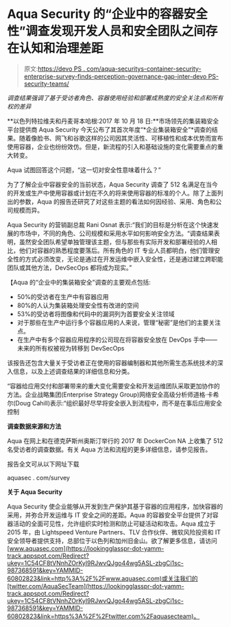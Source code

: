 # Aqua Security 的“企业中的容器安全性”调查发现开发人员和安全团队之间存在认知和治理差距

> 原文:[https://devo PS . com/aqua-securitys-container-security-enterprise-survey-finds-perception-governance-gap-inter-devo PS-security-teams/](https://devops.com/aqua-securitys-container-security-enterprise-survey-finds-perception-governance-gaps-amongst-devops-security-teams/)

*调查结果强调了基于受访者角色、容器使用经验和部署成熟度的安全关注点和所有权的差异*

**以色列特拉维夫和丹麦哥本哈根:2017 年 10 月 18 日:**市场领先的集装箱安全平台提供商 Aqua Security 今天公布了其首次年度“*企业集装箱安全”*调查的结果。随着像脸书、网飞和谷歌这样的公司因其灵活性、可移植性和成本优势而宣布使用容器，企业也纷纷效仿。但是，新流程的引入和基础设施的变化需要重点的重大转变。

Aqua 试图回答这个问题，“这一切对安全性意味着什么？”

为了了解企业中容器安全的当前状态，Aqua Security 调查了 512 名满足在当今的开发或生产中使用容器或计划在不久的将来使用容器的标准的个人。除了上面列出的参数，Aqua 的报告还研究了对这些主题的看法如何因经验、采用、角色和公司规模而异。

Aqua Security 的营销副总裁 Rani Osnat 表示:“我们的目标是分析在这个快速发展的市场中，不同的角色、公司规模和采用水平如何影响安全方法。“调查结果表明，虽然安全团队希望单独管理该主题，但与那些有实际开发和部署经验的人相比，他们对容器的熟悉程度要落后。所有角色的 IT 专业人员都明白，他们管理安全性的方式必须改变，无论是通过在开发运维中嵌入安全性，还是通过建立跨职能团队或其他方法，DevSecOps 都将成为现实。”

【Aqua 的“企业中的集装箱安全”调查的主要观点包括:

*   50%的受访者在生产中有容器应用
*   80%的人认为集装箱处理安全性有改进的空间
*   53%的受访者将图像和代码中的漏洞列为首要安全关注领域
*   对于那些在生产中运行多个容器应用的人来说，管理“秘密”是他们的主要关注点。
*   在生产中有多个容器应用程序的公司现在将容器安全放在 DevOps 手中——未来的所有权被视为转移到 DevSecOps

该报告还包含大量关于受访者正在使用的容器编制器和其他所需生态系统技术的深入信息，以及上述调查结果的详细信息和分类。

“容器给应用交付和部署带来的重大变化需要安全和开发运维团队采取更加协作的方法。企业战略集团(Enterprise Strategy Group)网络安全高级分析师道格·卡希尔(Doug Cahill)表示:“组织最好尽早将安全嵌入到流程中，而不是在事后应用安全控制

**调查数据来源和方法**

Aqua 在网上和在德克萨斯州奥斯汀举行的 2017 年 DockerCon NA 上收集了 512 名受访者的调查数据。有关 Aqua 方法和流程的更多详细信息，请参见报告。

报告全文可从以下网址下载

aquasec . com/survey

**关于 Aqua Security**

Aqua Security 使企业能够从开发到生产保护其基于容器的应用程序，加快容器的采用，并弥合开发运维与 IT 安全之间的差距。Aqua 的容器安全平台提供了对容器活动的全面可见性，允许组织实时检测和防止可疑活动和攻击。Aqua 成立于 2015 年，由 Lightspeed Venture Partners、TLV 合作伙伴、微软风险投资和 IT 安全领导者提供支持，总部位于以色列和加州旧金山。欲了解更多信息，请访问[www.aquasec.com](https://lookingglasspr-dot-yamm-track.appspot.com/Redirect?ukey=1C54CF8tVNnhZOrKyl9RJwvQJgo44wg5ASL-zbgCi1sc-987368591&key=YAMMID-60802823&link=http%3A%2F%2Fwww.aquasec.com)或关注我们的[twitter.com/AquaSecTeam](https://lookingglasspr-dot-yamm-track.appspot.com/Redirect?ukey=1C54CF8tVNnhZOrKyl9RJwvQJgo44wg5ASL-zbgCi1sc-987368591&key=YAMMID-60802823&link=https%3A%2F%2Ftwitter.com%2Faquasecteam)。